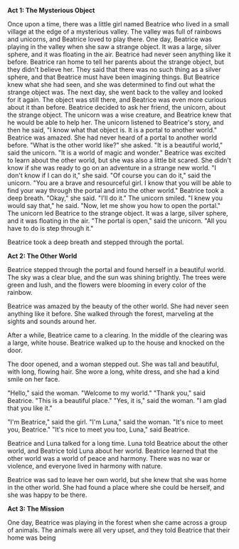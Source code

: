 **Act 1: The Mysterious Object**

Once upon a time, there was a little girl named Beatrice who lived in a small village at the edge of a mysterious valley. The valley was full of rainbows and unicorns, and Beatrice loved to play there. One day, Beatrice was playing in the valley when she saw a strange object. It was a large, silver sphere, and it was floating in the air. Beatrice had never seen anything like it before.
Beatrice ran home to tell her parents about the strange object, but they didn't believe her. They said that there was no such thing as a silver sphere, and that Beatrice must have been imagining things.
But Beatrice knew what she had seen, and she was determined to find out what the strange object was. The next day, she went back to the valley and looked for it again. The object was still there, and Beatrice was even more curious about it than before.
Beatrice decided to ask her friend, the unicorn, about the strange object. The unicorn was a wise creature, and Beatrice knew that he would be able to help her.
The unicorn listened to Beatrice's story, and then he said, "I know what that object is. It is a portal to another world." Beatrice was amazed. She had never heard of a portal to another world before.
"What is the other world like?" she asked. "It is a beautiful world," said the unicorn. "It is a world of magic and wonder." Beatrice was excited to learn about the other world, but she was also a little bit scared. She didn't know if she was ready to go on an adventure in a strange new world.
"I don't know if I can do it," she said. "Of course you can do it," said the unicorn. "You are a brave and resourceful girl. I know that you will be able to find your way through the portal and into the other world."
Beatrice took a deep breath. "Okay," she said. "I'll do it." The unicorn smiled. "I knew you would say that," he said. "Now, let me show you how to open the portal."
The unicorn led Beatrice to the strange object. It was a large, silver sphere, and it was floating in the air. "The portal is open," said the unicorn. "All you have to do is step through it."

Beatrice took a deep breath and stepped through the portal.

**Act 2: The Other World**

Beatrice stepped through the portal and found herself in a beautiful world. The sky was a clear blue, and the sun was shining brightly. The trees were green and lush, and the flowers were blooming in every color of the rainbow.

Beatrice was amazed by the beauty of the other world. She had never seen anything like it before. She walked through the forest, marveling at the sights and sounds around her.

After a while, Beatrice came to a clearing. In the middle of the clearing was a large, white house. Beatrice walked up to the house and knocked on the door.

The door opened, and a woman stepped out. She was tall and beautiful, with long, flowing hair. She wore a long, white dress, and she had a kind smile on her face.

"Hello," said the woman. "Welcome to my world." "Thank you," said Beatrice. "This is a beautiful place." "Yes, it is," said the woman. "I am glad that you like it."

"I'm Beatrice," said the girl. "I'm Luna," said the woman. "It's nice to meet you, Beatrice." "It's nice to meet you too, Luna," said Beatrice.

Beatrice and Luna talked for a long time. Luna told Beatrice about the other world, and Beatrice told Luna about her world. Beatrice learned that the other world was a world of peace and harmony. There was no war or violence, and everyone lived in harmony with nature.

Beatrice was sad to leave her own world, but she knew that she was home in the other world. She had found a place where she could be herself, and she was happy to be there.

**Act 3: The Mission**

One day, Beatrice was playing in the forest when she came across a group of animals. The animals were all very upset, and they told Beatrice that their home was being

